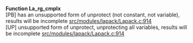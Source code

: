   
__Function La_rg_cmplx__  
  [PB] has an unsupported form of unprotect (not constant, not variable), results will be incomplete [src/modules/lapack/Lapack.c:914](https://github.com/wch/r-source/blob/875c595bd8ca9750a6ecebc6c65e137411aef53e/src/modules/lapack/Lapack.c/#L914)  
  [UP] unsupported form of unprotect, unprotecting all variables, results will be incomplete [src/modules/lapack/Lapack.c:914](https://github.com/wch/r-source/blob/875c595bd8ca9750a6ecebc6c65e137411aef53e/src/modules/lapack/Lapack.c/#L914)  
